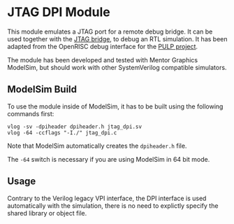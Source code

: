 # JTAG DPI Module

This module emulates a JTAG port for a remote debug bridge. It can be used
together with the [JTAG bridge](https://github.com/ethz-iis/riscv_jtag_server),
to debug an RTL simulation. It has been adapted from the OpenRISC debug
interface for the [PULP project](http://pulp.ethz.ch).

The module has been developed and tested with Mentor Graphics ModelSim, but
should work with other SystemVerilog compatible simulators.

## ModelSim Build

To use the module inside of ModelSim, it has to be built using the following
commands first:

    vlog -sv -dpiheader dpiheader.h jtag_dpi.sv
    vlog -64 -ccflags "-I./" jtag_dpi.c

Note that ModelSim automatically creates the `dpiheader.h` file.

The `-64` switch is necessary if you are using ModelSim in 64 bit mode.

## Usage

Contrary to the Verilog legacy VPI interface, the DPI interface is used
automatically with the simulation, there is no need to explictly specify the
shared library or object file.

